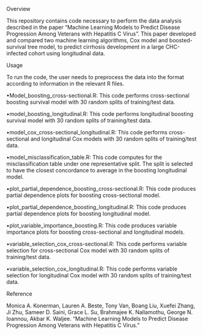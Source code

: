 
Overview

This repository contains code necessary to perform the data analysis described in the paper “Machine Learning Models to Predict Disease Progression Among Veterans with Hepatitis C Virus”. This paper developed and compared two machine learning algorithms, Cox model and boosted-survival tree model, to predict cirrhosis development in a large CHC-infected cohort using longitudinal data.


Usage

To run the code, the user needs to preprocess the data into the format according to information in the relevant R files.

•Model_boosting_cross-sectional.R: This code performs cross-sectional boosting survival model with 30 random splits of training/test data.


•model_boosting_longitudinal.R: This code performs longitudinal boosting survival model with 30 random splits of training/test data.


•model_cox_cross-sectional_longitudinal.R: This code performs cross-sectional and longitudinal Cox models with 30 random splits of training/test data.


•model_misclassification_table.R: This code computes for the misclassification table under one representative split. The split is selected to have the closest concordance to average in the boosting longitudinal model.


•plot_partial_dependence_boosting_cross-sectional.R: This code produces partial dependence plots for boosting cross-sectional model.


•plot_partial_dependence_boosting_longitudinal.R: This code produces partial dependence plots for boosting longitudinal model.


•plot_variable_importance_boosting.R: This code produces variable importance plots for boosting cross-sectional and longitudinal models.


•variable_selection_cox_cross-sectional.R: This code performs variable selection for cross-sectional Cox model with 30 random splits of training/test data.


•variable_selection_cox_longitudinal.R: This code performs variable selection for longitudinal Cox model with 30 random splits of training/test data.



Reference

Monica A. Konerman, Lauren A. Beste, Tony Van, Boang Liu, Xuefei Zhang, Ji Zhu, Sameer D. Saini, Grace L. Su, Brahmajee K. Nallamothu, George N. Ioannou, Akbar K. Waljee. “Machine Learning Models to Predict Disease Progression Among Veterans with Hepatitis C Virus.”

